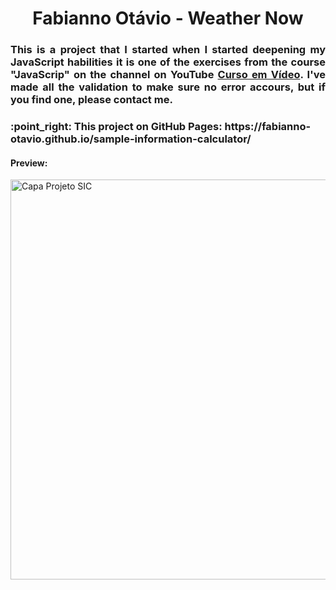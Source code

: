 <h1 align="center">Fabianno Otávio - Weather Now</h1>

<h3 align="justify">
  This is a project that I started when I started deepening my JavaScript habilities it is one of the exercises from the course "JavaScrip" on the channel on YouTube <a href="https://www.youtube.com/c/CursoemV%C3%ADdeo">Curso em Vídeo</a>. I've made all the
  validation to make sure no error accours, but if you find one, please contact me.
</h3>

<h3>:point_right: This project on GitHub Pages: https://fabianno-otavio.github.io/sample-information-calculator/</h3>

<h4>Preview:</h4>
<a data-flickr-embed="true" href="https://www.flickr.com/photos/196260099@N04/52280011690/in/dateposted-public/" title="Capa Projeto SIC">
<img src="https://live.staticflickr.com/65535/52280011690_ab41a72447_o.png" width="1280" height="640" alt="Capa Projeto SIC"></a>
